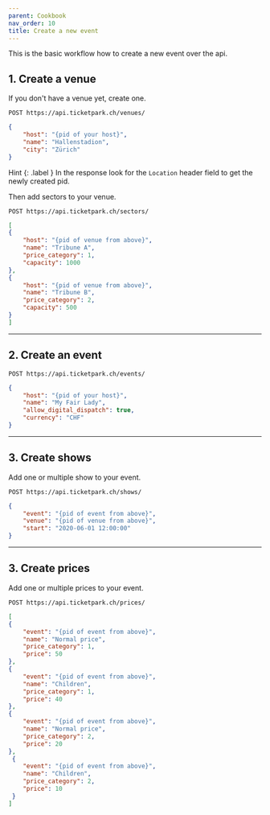 ```yaml
---
parent: Cookbook
nav_order: 10
title: Create a new event
---
```

This is the basic workflow how to create a new event over the api.


## 1. Create a venue

If you don't have a venue yet, create one.

```
POST https://api.ticketpark.ch/venues/
```

```json
{
	"host": "{pid of your host}",
	"name": "Hallenstadion",
	"city": "Zürich"
}
```

Hint
{: .label }
In the response look for the `Location` header field to get the newly created pid.


Then add sectors to your venue.

```
POST https://api.ticketpark.ch/sectors/
```

```json
[
{
	"host": "{pid of venue from above}",
	"name": "Tribune A",
	"price_category": 1,
	"capacity": 1000
},
{
  	"host": "{pid of venue from above}",
  	"name": "Tribune B",
  	"price_category": 2,
  	"capacity": 500
}
]
```

---
## 2. Create an event


```
POST https://api.ticketpark.ch/events/
```

```json
{
	"host": "{pid of your host}",
	"name": "My Fair Lady",
	"allow_digital_dispatch": true,
	"currency": "CHF"
}
```


---
## 3. Create shows

Add one or multiple show to your event.


```
POST https://api.ticketpark.ch/shows/
```

```json
{
	"event": "{pid of event from above}",
	"venue": "{pid of venue from above}",
	"start": "2020-06-01 12:00:00"
}
```


---
## 3. Create prices

Add one or multiple prices to your event.


```
POST https://api.ticketpark.ch/prices/
```

```json
[
{
	"event": "{pid of event from above}",
	"name": "Normal price",
	"price_category": 1,
	"price": 50
},
{
	"event": "{pid of event from above}",
	"name": "Children",
	"price_category": 1,
	"price": 40
},
{
  	"event": "{pid of event from above}",
	"name": "Normal price",
  	"price_category": 2,
  	"price": 20
},
 {
   	"event": "{pid of event from above}",
 	"name": "Children",
   	"price_category": 2,
   	"price": 10
 }
]
```